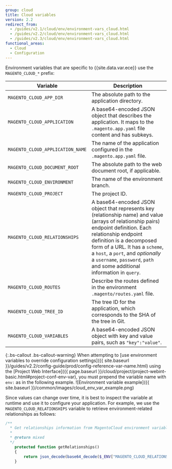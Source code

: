 ```yaml
---
group: cloud
title: Cloud variables
version: 2.2
redirect_from:
  - /guides/v2.1/cloud/env/environment-vars_cloud.html
  - /guides/v2.2/cloud/env/environment-vars_cloud.html
  - /guides/v2.3/cloud/env/environment-vars_cloud.html
functional_areas:
  - Cloud
  - Configuration
---
```


Environment variables that are specific to {{site.data.var.ece}} use the `MAGENTO_CLOUD_*` prefix:

Variable | Description
----------- | ---------------
`MAGENTO_CLOUD_APP_DIR` | The absolute path to the application directory.
`MAGENTO_CLOUD_APPLICATION` | A base64-encoded JSON object that describes the application. It maps to the `.magento.app.yaml` file content and has subkeys.
`MAGENTO_CLOUD_APPLICATION_NAME` | The name of the application configured in the `.magento.app.yaml` file.
`MAGENTO_CLOUD_DOCUMENT_ROOT` | The absolute path to the web document root, if applicable.
`MAGENTO_CLOUD_ENVIRONMENT` | The name of the environment branch.
`MAGENTO_CLOUD_PROJECT` | The project ID.
`MAGENTO_CLOUD_RELATIONSHIPS` | A base64-encoded JSON object that represents key (relationship name) and value (arrays of relationship pairs) endpoint definition. Each relationship endpoint definition is a decomposed form of a URL. It has a `scheme`, a `host`, a `port`, and _optionally_ a `username`, `password`, `path` and some additional information in `query`.
`MAGENTO_CLOUD_ROUTES` | Describe the routes defined in the environment `.magento/routes.yaml` file.
`MAGENTO_CLOUD_TREE_ID` | The tree ID for the application, which corresponds to the SHA of the tree in Git.
`MAGENTO_CLOUD_VARIABLES` | A base64-encoded JSON object with key and value pairs, such as `"key":"value"`.

{:.bs-callout .bs-callout-warning}
When attempting to [use environment variables to override configuration settings]({{ site.baseurl }}/guides/v2.2/config-guide/prod/config-reference-var-name.html) using the [Project Web Interface]({{ page.baseurl }}/cloud/project/project-webint-basic.html#project-conf-env-var), you must prepend the variable name with `env:` as in the following example.
![Environment variable example]({{ site.baseurl }}/common/images/cloud_env_var_example.png)

Since values can change over time, it is best to inspect the variable at runtime and use it to configure your application. For example, we use the `MAGENTO_CLOUD_RELATIONSHIPS` variable to retrieve environment-related relationships as follows:

```php
/**
  * Get relationships information from MagentoCloud environment variable.
  *
  * @return mixed
  */
    protected function getRelationships()
    {
        return json_decode(base64_decode($_ENV["MAGENTO_CLOUD_RELATIONSHIPS"]), true);
    }
```